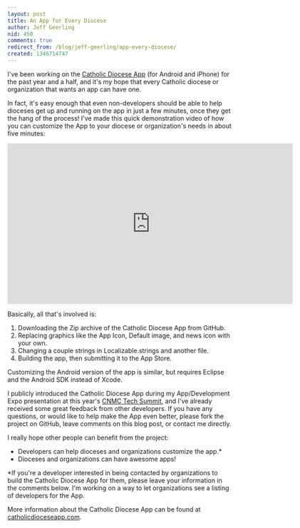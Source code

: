 ```yaml
---
layout: post
title: An App for Every Diocese
author: Jeff Geerling
nid: 450
comments: true
redirect_from: /blog/jeff-geerling/app-every-diocese/
created: 1346714747
---
```

I've been working on the <a href="http://catholicdioceseapp.com/">Catholic Diocese App</a> (for Android and iPhone) for the past year and a half, and it's my hope that every Catholic diocese or organization that wants an app can have one.

In fact, it's easy enough that even non-developers should be able to help dioceses get up and running on the app in just a few minutes, once they get the hang of the process! I've made this quick demonstration video of how you can customize the App to your diocese or organization's needs in about five minutes:

<p style="text-align: center;"><iframe width="640" height="360" src="http://www.youtube.com/embed/EqSXc0vOaj8" frameborder="0" allowfullscreen></iframe></p>

Basically, all that's involved is:

<ol>
<li>Downloading the Zip archive of the Catholic Diocese App from GitHub.</li>
<li>Replacing graphics like the App Icon, Default image, and news icon with your own.</li>
<li>Changing a couple strings in Localizable.strings and another file.</li>
<li>Building the app, then submitting it to the App Store.</li>
</ol>

Customizing the Android version of the app is similar, but requires Eclipse and the Android SDK instead of Xcode.

I publicly introduced the Catholic Diocese App during my App/Development Expo presentation at this year's <a href="http://cnmc.sqpn.com/">CNMC Tech Summit</a>, and I've already received some great feedback from other developers. If you have any questions, or would like to help make the App even better, please fork the project on GitHub, leave comments on this blog post, or contact me directly. 

I really hope other people can benefit from the project:
<ul>
<li>Developers can help dioceses and organizations customize the app.*</li>
<li>Dioceses and organizations can have awesome apps!</li>
</ul>

*If you're a developer interested in being contacted by organizations to build the Catholic Diocese App for them, please leave your information in the comments below. I'm working on a way to let organizations see a listing of developers for the App.

More information about the Catholic Diocese App can be found at <a href="http://catholicdioceseapp.com/">catholicdioceseapp.com</a>.
